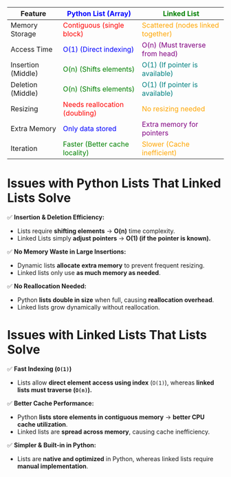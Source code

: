 | Feature            | <span style="color:blue">Python List (Array)</span>             | <span style="color:green">Linked List</span>                        |
| ------------------ | --------------------------------------------------------------- | ------------------------------------------------------------------- |
| Memory Storage     | <span style="color:red">Contiguous (single block)</span>        | <span style="color:orange">Scattered (nodes linked together)</span> |
| Access Time        | <span style="color:blue">O(1) (Direct indexing)</span>          | <span style="color:purple">O(n) (Must traverse from head)</span>    |
| Insertion (Middle) | <span style="color:green">O(n) (Shifts elements)</span>         | <span style="color:teal">O(1) (If pointer is available)</span>      |
| Deletion (Middle)  | <span style="color:green">O(n) (Shifts elements)</span>         | <span style="color:teal">O(1) (If pointer is available)</span>      |
| Resizing           | <span style="color:red">Needs reallocation (doubling)</span>    | <span style="color:orange">No resizing needed</span>                |
| Extra Memory       | <span style="color:blue">Only data stored</span>                | <span style="color:purple">Extra memory for pointers</span>         |
| Iteration          | <span style="color:green">Faster (Better cache locality)</span> | <span style="color:orange">Slower (Cache inefficient)</span>        |
# **Issues with Python Lists That Linked Lists Solve**

✅ **Insertion & Deletion Efficiency:**

- Lists require **shifting elements** → **O(n)** time complexity.
- Linked Lists simply **adjust pointers** → **O(1) (if the pointer is known).**

✅ **No Memory Waste in Large Insertions:**

- Dynamic lists **allocate extra memory** to prevent frequent resizing.
- Linked lists only use **as much memory as needed**.

✅ **No Reallocation Needed:**

- Python **lists double in size** when full, causing **reallocation overhead**.
- Linked lists grow dynamically without reallocation.

# **Issues with Linked Lists That Lists Solve**

✅ **Fast Indexing (`O(1)`)**

- Lists allow **direct element access using index** (`O(1)`), whereas **linked lists must traverse (`O(n)`).**

✅ **Better Cache Performance:**

- Python **lists store elements in contiguous memory** → **better CPU cache utilization**.
- Linked lists are **spread across memory**, causing cache inefficiency.

✅ **Simpler & Built-in in Python:**

- Lists are **native and optimized** in Python, whereas linked lists require **manual implementation**.